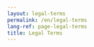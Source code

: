 ```yaml
---
layout: legal-terms
permalink: /en/legal-terms
lang-ref: page-legal-terms
title: Legal Terms
---
```

